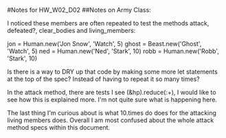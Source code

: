 #Notes for HW_W02_D02
##Notes on Army Class:

I noticed these members are often repeated to test the methods attack, defeated?, clear_bodies and living_members:

jon = Human.new('Jon Snow', 'Watch', 5)
ghost = Beast.new('Ghost', 'Watch', 5)
ned = Human.new('Ned', 'Stark', 10)
robb = Human.new('Robb', 'Stark', 10)

Is there is a way to DRY up that code by making some more let statements at the top of the spec? Instead of having to repeat it so many times?

In the attack method, there are tests I see (&hp).reduce(:+), I would like to see how this is explained more. I'm not quite sure what is happening here.

The last thing I'm curious about is what 10.times do does for the attacking living members does. Overall I am most confused about the whole attack method specs within this document.
